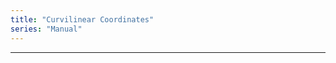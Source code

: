```yaml
---
title: "Curvilinear Coordinates"
series: "Manual"
---
```




---------------------------------------------
